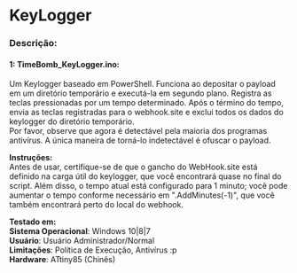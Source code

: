 # KeyLogger

### Descrição:

#### 1: TimeBomb_KeyLogger.ino:<br>
Um Keylogger baseado em PowerShell. Funciona ao depositar o payload em um diretório temporário e executá-la em segundo plano. Registra as teclas pressionadas por um tempo determinado. 
Após o término do tempo, envia as teclas registradas para o webhook.site e exclui todos os dados do keylogger do diretório temporário. <br>Por favor, observe que agora é detectável pela maioria dos programas antivírus. A única maneira de torná-lo indetectável é ofuscar o payload.<br>

**Instruções:**<br>
Antes de usar, certifique-se de que o gancho do WebHook.site está definido na carga útil do keylogger, que você encontrará quase no final do script. Além disso, o 
tempo atual está configurado para 1 minuto; você pode aumentar o tempo conforme necessário em ".AddMinutes(-1)", que você também encontrará perto do local do webhook.<br>

**Testado em:**<br>
**Sistema Operacional**: Windows 10|8|7<br>
**Usuário**: Usuário Administrador/Normal<br>
**Limitações**: Política de Execução, Antivírus :p<br>
**Hardware**: ATtiny85 (Chinês)
